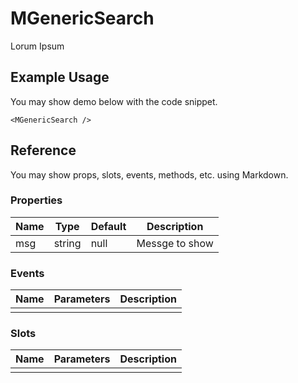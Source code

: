 <script setup>
import MGenericSearch from '../../src/components/MGenericSearch.vue'
</script>

# MGenericSearch

Lorum Ipsum

## Example Usage

You may show demo below with the code snippet.

<MGenericSearch />

```vue
<MGenericSearch />
```

## Reference

You may show props, slots, events, methods, etc. using Markdown.

### Properties

| Name | Type   | Default | Description    |
| ---- | ------ | ------- | -------------- |
| msg  | string | null    | Messge to show |

### Events

| Name | Parameters | Description |
| ---- | ---------- | ----------- |
|      |            |             |

### Slots

| Name | Parameters | Description |
| ---- | ---------- | ----------- |
|      |            |             |

